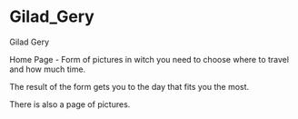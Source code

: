 # Gilad_Gery
Gilad Gery

Home Page - Form of pictures in witch you need to choose where to travel and how much time.

The result of the form gets you to the day that fits you the most.

There is also a page of pictures.